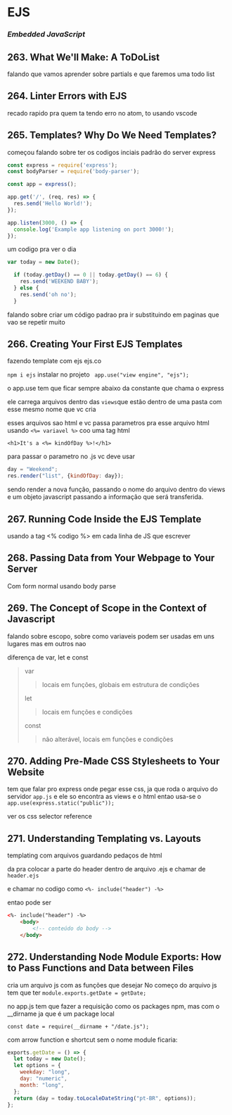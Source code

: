 # EJS

### ***Embedded JavaScript***

## 263. What We'll Make: A ToDoList

falando que vamos aprender sobre partials e que faremos uma todo list

## 264. Linter Errors with EJS

recado rapido pra quem ta tendo erro no atom, to usando vscode

## 265. Templates? Why Do We Need Templates?

começou falando sobre ter os codigos inciais padrão do server express
```javascript
const express = require('express');
const bodyParser = require('body-parser');

const app = express();

app.get('/', (req, res) => {
  res.send('Hello World!');
});

app.listen(3000, () => {
  console.log('Example app listening on port 3000!');
});
```

um codigo pra ver o dia
```javascript
var today = new Date();

  if (today.getDay() == 0 || today.getDay() == 6) {
    res.send('WEEKEND BABY');
  } else {
    res.send('oh no');
  }
```

falando sobre criar um código padrao pra ir substituindo em paginas que vao se repetir muito

## 266. Creating Your First EJS Templates

fazendo template com ejs
ejs.co

`npm i ejs` instalar no projeto
` app.use("view engine", "ejs");`

o app.use tem que ficar sempre abaixo da constante que chama o express

ele carrega arquivos dentro das `views`que estão dentro de uma pasta com esse mesmo nome que vc cria

esses arquivos sao html e vc passa parametros pra esse arquivo html usando
`<%= variavel %>` coo uma tag html

`<h1>It's a <%= kindOfDay %>!</h1>` 

para passar o parametro no .js vc deve usar 

```javascript
day = "Weekend";
res.render("list", {kindOfDay: day});
```

sendo render a nova função, passando o nome do arquivo dentro do views e um objeto javascript passando a informação que será transferida.

## 267. Running Code Inside the EJS Template

usando a tag <% codigo %> em cada linha de JS que escrever

## 268. Passing Data from Your Webpage to Your Server

Com form normal usando body parse

## 269. The Concept of Scope in the Context of Javascript

falando sobre escopo, sobre como variaveis podem ser usadas em uns lugares mas em outros nao

diferença de var, let e const

> var 
>
> > locais em funções, globais em estrutura de condições
>
> let
>
> > locais em funções e condições
>
> const
>
> > não alterável, locais em funções e condições 

## 270. Adding Pre-Made CSS Stylesheets to Your Website

tem que falar pro express onde pegar esse css, ja que roda o arquivo do servidor `app.js` e ele so encontra as views e o html
entao usa-se o `app.use(express.static("public"));` 

ver os css selector reference

## 271. Understanding Templating vs. Layouts

templating com arquivos guardando pedaços de html

da pra colocar a parte do header dentro de arquivo .ejs e chamar de `header.ejs`

e chamar no codigo como `<%- include("header") -%>`

entao pode ser

```html
<%- include("header") -%>
    <body>
        <!-- conteúdo do body -->
    </body>
```

## 272. Understanding Node Module Exports: How to Pass Functions and Data between Files

cria um arquivo js com as funções que desejar
No começo do arquivo js tem que ter `module.exports.getDate = getDate;`

no app.js tem que fazer a requisição como os packages npm, mas com o __dirname ja que é um package local

`const date = require(__dirname + "/date.js");`

com arrow function e shortcut sem o nome module ficaria:

```javascript
exports.getDate = () => {
  let today = new Date();
  let options = {
    weekday: "long",
    day: "numeric",
    month: "long",
  };
  return (day = today.toLocaleDateString("pt-BR", options));
};
```

